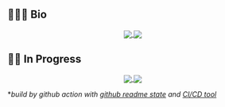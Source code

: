 ## 👨🏻‍💻 Bio

<p align=center>
    <a href="https://github.com/yusianglin11010">
      <img align="center" src="https://github-readme-stats.vercel.app/api?username=yusianglin11010&show_icons=true&theme=tokyonight&count_private=true" />
    </a>
    <a href="https://github.com/yusianglin11010">
      <img align="center" src="https://github-readme-stats.vercel.app/api/top-langs/?username=yusianglin11010&layout=compact&theme=tokyonight" />
    </a>
</p>

## 🏃🏻 In Progress
<p align=center>
    <a href="https://github.com/yusianglin11010/leetcode-py">
      <img align="center" src="https://github-readme-stats.vercel.app/api/pin/?username=yusianglin11010&repo=leetcode-py&theme=tokyonight" />
    </a>
    <a href="https://github.com/yusianglin11010/url-shortner">
      <img align="center" src="https://github-readme-stats.vercel.app/api/pin/?username=yusianglin11010&repo=url-shortner&theme=tokyonight" />
    </a>
</p>


**build by github action with [github readme state](https://github.com/anuraghazra/github-readme-stats#github-extra-pins) and [CI/CD tool](https://github.com/gautamkrishnar/blog-post-workflow)*